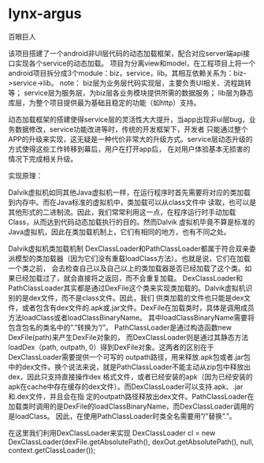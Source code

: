 lynx-argus
==========
百眼巨人

该项目搭建了一个android非UI层代码的动态加载框架，配合对应server端api接口实现各个service的动态加载。
项目为分离view和model，在工程项目上将一个android项目拆分成3个module：biz，service，lib。其相互依赖关系为：biz->service->lib。
note：
biz层为业务层代码实现层，主要负责UI相关、流程跳转等；
service层为服务层，为biz层各业务模块提供所需的数据服务；
lib层为静态库层，为整个项目提供最为基础且稳定的功能（如http）支持。

动态加载框架的搭建使得service层的灵活性大大提升，当app出现非ui层bug，业务数据修改，service功能改进等时，传统的开发框架下，开发者
只能通过整个APP的升级来实现，这无疑是一种代价非常大的升级方式。service层动态升级的方式使得这些工作转移到幕后，用户在打开app后，
在对用户体验基本无损害的情况下完成相关升级。


实现原理：

Dalvik虚拟机如同其他Java虚拟机一样，在运行程序时首先需要将对应的类加载到内存中。而在Java标准的虚拟机中，类加载可以从class文件中
读取，也可以是其他形式的二进制流。因此，我们常常利用这一点，在程序运行时手动加载Class，从而达到代码动态加载执行的目的。然而Dalvik
虚拟机毕竟不算是标准的Java虚拟机，因此在类加载机制上，它们有相同的地方，也有不同之处。

Dalvik虚拟机类加载机制
DexClassLoader和PathClassLoader都属于符合双亲委派模型的类加载器（因为它们没有重载loadClass方法）。也就是说，它们在加载一个类之前，
会去检查自己以及自己以上的类加载器是否已经加载了这个类。如果已经加载过了，就会直接将之返回，而不会重复加载。
DexClassLoader和PathClassLoader其实都是通过DexFile这个类来实现类加载的。Dalvik虚拟机识别的是dex文件，而不是class文件。因此，我们
供类加载的文件也只能是dex文件，或者包含有dex文件的.apk或.jar文件。DexFile在加载类时，具体是调用成员方法loadClass或者loadClassBinaryName。
其中loadClassBinaryName需要将包含包名的类名中的”.”转换为”/”。 PathClassLoader是通过构造函数new DexFile(path)来产生DexFile对象的，
而DexClassLoader则是通过其静态方法loadDex（path, outpath, 0）得到DexFile对象。这两者的区别在于DexClassLoader需要提供一个可写的
outpath路径，用来释放.apk包或者.jar包中的dex文件。换个说法来说，就是PathClassLoader不能主动从zip包中释放出dex，因此只支持直接操作dex
格式文件，或者已经安装的apk（因为已经安装的apk在cache中存在缓存的dex文件）。而DexClassLoader可以支持.apk、.jar和.dex文件，并且会在指
定的outpath路径释放出dex文件。PathClassLoader在加载类时调用的是DexFile的loadClassBinaryName，而DexClassLoader调用的是loadClass。
因此，在使用PathClassLoader时类全名需要用”/”替换”.”。

在这里我们利用DexClassLoader来实现
DexClassLoader cl = new DexClassLoader(dexFile.getAbsolutePath(), dexOut.getAbsolutePath(), null, context.getClassLoader());

